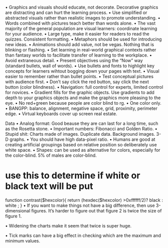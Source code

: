 •	Graphics and visuals should educate, not decorate. Decorative graphics are distracting and can hurt the learning process.
•	Use simplified or abstracted visuals rather than realistic images to promote understanding.
•	Words combined with pictures teach better than words alone.
•	The vast majority of the general population are visual learners: coordinate learning for your audience.
•	Large type, make it easier for readers to read the quizzes. Consistent formatting.
•	Metaphors should be used for introducing new ideas.
•	Animations should add value, not be vegas. Nothing that is blinking or flashing.
•	Set learning in real-world graphical contexts rather than fantasy worlds to facilitate transfer of learning to the workplace.
•	Avoid extraneous detail.
•	Present objectives using the “Now” way (standard bullets, wall of words).
•	Use bullets and fonts to highlight key concepts for learners wihtout bogging down your pages with text.
•	Visual easier to remember rather than bullet points.
•	Test conceptual pictures with audience first.
•	Don’t say click the red button, say click the next button (color blindness).
•	Navigation: full control for experts, limited control for novices.
•	Gradient fills for the graphic objects. Use gradients to add depth to your graphics objects and make the graphics more pleasing to the eye.
•	No red+green because people are color blind to rg.
•	One color only.
•	BANGPP: balance, alignment, negative space, grid, proximity, perimeter edge.
•	Virtual keyboards cover up screen real estate.
 
Data
•	Analog format: Good beause they are can last for a long time, such as the Rosetta stone.
•	Important numbers: Fibonacci and Golden Ratio.
•	Stupid shit: Charts made of images. Duplicate data. Background images. 3-D graphs.
•	You should have high data-pixel ratio.
•	Humans are good at creating artificial groupings based on relative position so deliberately use white space.
•	Shapes: can be used as alternative for colors, especially for the color-blind. 5% of males are color-blind.
# use this to determine if white or black text will be put
function contrast($hexcolor){
    return (hexdec($hexcolor) >0xffffff/2)? black : white ;
}
•	If you want to make things not have a big difference, then use 3-dimensional figures. It’s harder to figure out that figure 2 is twice the size of figure 1.
 
•	Widening the charts make it seem that twice is super huge.
 
•	Tick marks can have a big effect in checking which are the maximum and minimum values.

